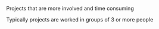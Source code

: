 Projects that are more involved and time consuming

Typically projects are worked in groups of 3 or more people 

